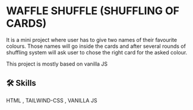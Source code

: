 
# WAFFLE SHUFFLE (SHUFFLING OF CARDS)

It is a mini project where user has to give two names of their favourite colours. Those names will go inside the cards and after several rounds of shuffling system will ask user to chose the right card for the asked colour.

This project is mostly based on vanilla JS




## 🛠 Skills
HTML , TAILWIND-CSS , VANILLA JS 


